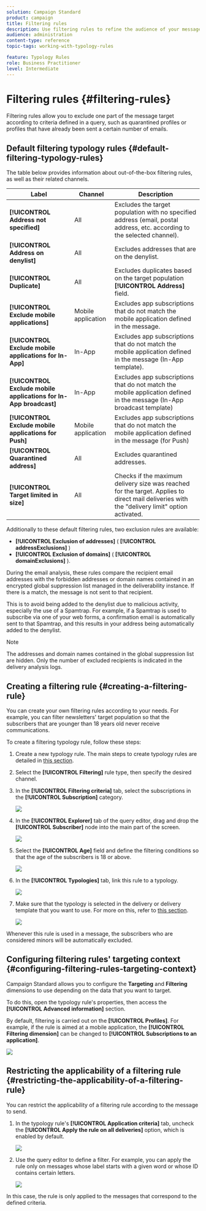 ```yaml
---
solution: Campaign Standard
product: campaign
title: Filtering rules
description: Use filtering rules to refine the audience of your messages.
audience: administration
content-type: reference
topic-tags: working-with-typology-rules

feature: Typology Rules
role: Business Practitioner
level: Intermediate
---
```


# Filtering rules {#filtering-rules}

Filtering rules allow you to exclude one part of the message target according to criteria defined in a query, such as quarantined profiles or profiles that have already been sent a certain number of emails.

## Default filtering typology rules {#default-filtering-typology-rules}

The table below provides information about out-of-the-box filtering rules, as well as their related channels.

Label | Channel | Description
---------|----------|---------
 **[!UICONTROL Address not specified]** | All | Excludes the target population with no specified address (email, postal address, etc. according to the selected channel).
 **[!UICONTROL Address on denylist]** | All | Excludes addresses that are on the denylist.
 **[!UICONTROL Duplicate]** | All | Excludes duplicates based on the target population **[!UICONTROL Address]** field.
 **[!UICONTROL Exclude mobile applications]** | Mobile application | Excludes app subscriptions that do not match the mobile application defined in the message.
 **[!UICONTROL Exclude mobile applications for In-App]** | In-App | Excludes app subscriptions that do not match the mobile application defined in the message (In-App template).
 **[!UICONTROL Exclude mobile applications for In-App broadcast]**| In-App | Excludes app subscriptions that do not match the mobile application defined in the message (In-App broadcast template)
 **[!UICONTROL Exclude mobile applications for Push]** | Mobile application | Excludes app subscriptions that do not match the mobile application defined in the message (for Push)
 **[!UICONTROL Quarantined address]** | All | Excludes quarantined addresses.
 **[!UICONTROL Target limited in size]** | All | Checks if the maximum delivery size was reached for the target. Applies to direct mail deliveries with the "delivery limit" option activated.

Additionally to these default filtering rules, two exclusion rules are available:

* **[!UICONTROL Exclusion of addresses]** ( **[!UICONTROL addressExclusions]** )
* **[!UICONTROL Exclusion of domains]** ( **[!UICONTROL domainExclusions]** ).

During the email analysis, these rules compare the recipient email addresses with the forbidden addresses or domain names contained in an encrypted global suppression list managed in the deliverability instance. If there is a match, the message is not sent to that recipient.

This is to avoid being added to the denylist due to malicious activity, especially the use of a Spamtrap. For example, if a Spamtrap is used to subscribe via one of your web forms, a confirmation email is automatically sent to that Spamtrap, and this results in your address being automatically added to the denylist.

>[!NOTE]
>
>The addresses and domain names contained in the global suppression list are hidden. Only the number of excluded recipients is indicated in the delivery analysis logs.

## Creating a filtering rule {#creating-a-filtering-rule}

You can create your own filtering rules according to your needs. For example, you can filter newsletters' target population so that the subscribers that are younger than 18 years old never receive communications.

To create a filtering typology rule, follow these steps:

1. Create a new typology rule. The main steps to create typology rules are detailed in [this section](../../sending/using/managing-typology-rules.md).

1. Select the **[!UICONTROL Filtering]** rule type, then specify the desired channel.

1. In the **[!UICONTROL Filtering criteria]** tab, select the subscriptions in the **[!UICONTROL Subscription]** category.

   ![](assets/typology_create-rule-subscription.png)

1. In the **[!UICONTROL Explorer]** tab of the query editor, drag and drop the **[!UICONTROL Subscriber]** node into the main part of the screen.

   ![](assets/typology_create-rule-subscriber.png)

1. Select the **[!UICONTROL Age]** field and define the filtering conditions so that the age of the subscribers is 18 or above.

   ![](assets/typology_create-rule-age.png)

1. In the **[!UICONTROL Typologies]** tab, link this rule to a typology.

   ![](assets/typology_create-rule-typology.png)

1. Make sure that the typology is selected in the delivery or delivery template that you want to use. For more on this, refer to [this section](../../sending/using/managing-typologies.md#applying-typologies-to-messages).

   ![](assets/typology_template.png)

Whenever this rule is used in a message, the subscribers who are considered minors will be automatically excluded.

## Configuring filtering rules' targeting context {#configuring-filtering-rules-targeting-context}

Campaign Standard allows you to configure the  **Targeting** and **Filtering** dimensions to use depending on the data that you want to target.

To do this, open the typology rule's properties, then access the **[!UICONTROL Advanced information]** section.

By default, filtering is carried out on the **[!UICONTROL Profiles]**. For example, if the rule is aimed at a mobile application, the **[!UICONTROL Filtering dimension]** can be changed to **[!UICONTROL Subscriptions to an application]**.

![](assets/typology_rule-order_2.png)

## Restricting the applicability of a filtering rule {#restricting-the-applicability-of-a-filtering-rule}

You can restrict the applicability of a filtering rule according to the message to send.

1. In the typology rule's **[!UICONTROL Application criteria]** tab, uncheck the **[!UICONTROL Apply the rule on all deliveries]** option, which is enabled by default.

   ![](assets/typology_limit.png)

1. Use the query editor to define a filter. For example, you can apply the rule only on messages whose label starts with a given word or whose ID contains certain letters.

   ![](assets/typology_limit-rule.png)

In this case, the rule is only applied to the messages that correspond to the defined criteria.
